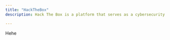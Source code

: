```yaml
---
title: "HackTheBox"
description: Hack The Box is a platform that serves as a cybersecurity training and skills development hub, offering a gamified and hands-on approach to learning penetration testing and cybersecurity skills through virtual machines and challenges. 

---
```

Hehe

